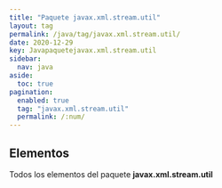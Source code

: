 ```yaml
---
title: "Paquete javax.xml.stream.util"
layout: tag
permalink: /java/tag/javax.xml.stream.util/
date: 2020-12-29
key: Javapaquetejavax.xml.stream.util
sidebar: 
  nav: java
aside: 
  toc: true
pagination: 
  enabled: true
  tag: "javax.xml.stream.util"
  permalink: /:num/
---
```


<h2>Elementos</h2>
Todos los elementos del paquete <strong>javax.xml.stream.util</strong>
